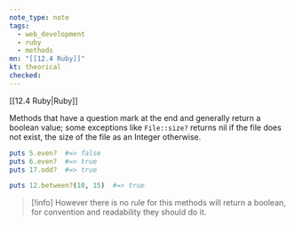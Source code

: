 ```yaml
---
note_type: note
tags:
  - web_development
  - ruby
  - methods
mn: "[[12.4 Ruby]]"
kt: theorical
checked: 
---
```

[[12.4 Ruby|Ruby]]

Methods that have a question mark at the end and generally return a boolean value; some exceptions like `File::size?` returns nil if the file does not exist, the size of the file as an Integer otherwise.

```ruby
puts 5.even?  #=> false
puts 6.even?  #=> true
puts 17.odd?  #=> true

puts 12.between?(10, 15)  #=> true
```

>[!info]
>However there is no rule for this methods will return a boolean, for convention and readability they should do it. 

